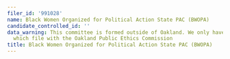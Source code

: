 ```yaml
---
filer_id: '991028'
name: Black Women Organized for Political Action State PAC (BWOPA)
candidate_controlled_id: ''
data_warning: This committee is formed outside of Oakland. We only have data on committees
  which file with the Oakland Public Ethics Commission
title: Black Women Organized for Political Action State PAC (BWOPA)
---
```

